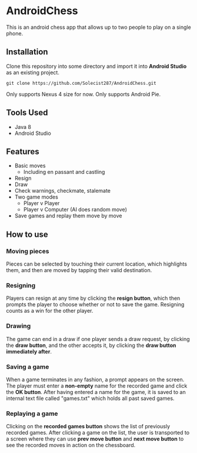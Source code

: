 # AndroidChess
This is an android chess app that allows up to two people to play on a single phone.
## Installation
Clone this repository into some directory and import it into **Android Studio** as an existing project.
```
git clone https://github.com/Solecist287/AndroidChess.git
```
Only supports Nexus 4 size for now.
Only supports Android Pie.
## Tools Used
* Java 8
* Android Studio
## Features
* Basic moves
    * Including en passant and castling
* Resign
* Draw
* Check warnings, checkmate, stalemate
* Two game modes
    * Player v Player
    * Player v Computer (AI does random move)
* Save games and replay them move by move
## How to use
### Moving pieces
Pieces can be selected by touching their current location, which highlights them, and then are moved by tapping their valid destination.
### Resigning
Players can resign at any time by clicking the **resign button**, which then prompts the player to choose whether or not to save the game. Resigning counts as a win for the other player.
### Drawing
The game can end in a draw if one player sends a draw request, by clicking the **draw button**, and the other accepts it, by clicking the **draw button immediately after**.
### Saving a game
When a game terminates in any fashion, a prompt appears on the screen. The player must enter a **non-empty** name for the recorded game and click the **OK button**. After having entered a name for the game, it is saved to an internal text file called "games.txt" which holds all past saved games.
### Replaying a game
Clicking on the **recorded games button** shows the list of previously recorded games. After clicking a game on the list, the user is transported to a screen where they can use **prev move button** and **next move button** to see the recorded moves in action on the chessboard.

